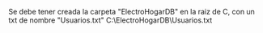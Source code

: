 Se debe tener creada la carpeta "ElectroHogarDB" en la raiz de C, con un txt de nombre "Usuarios.txt"
C:\ElectroHogarDB\Usuarios.txt